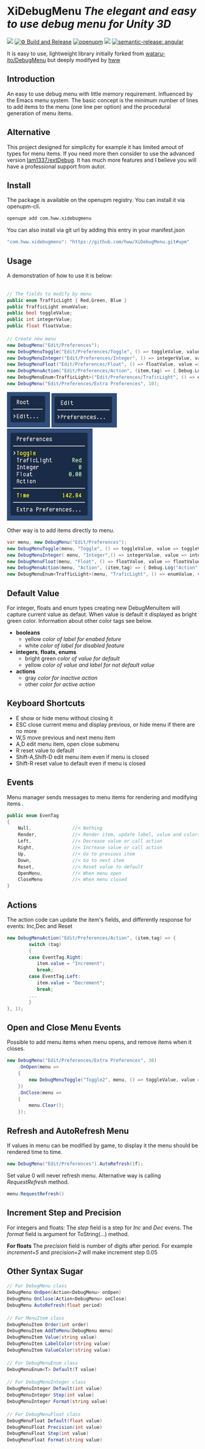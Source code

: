 # XiDebugMenu _The elegant and easy to use debug menu for Unity 3D_

![](https://img.shields.io/badge/unity-2018.3%20or%20later-green.svg)
[![⚙ Build and Release](https://github.com/hww/XiDebugMenu/actions/workflows/ci.yml/badge.svg)](https://github.com/hww/XiDebugMenu/actions/workflows/ci.yml)
[![openupm](https://img.shields.io/npm/v/com.hww.xidebugmenu?label=openupm&registry_uri=https://package.openupm.com)](https://openupm.com/packages/com.hww.xidebugmenu/)
[![](https://img.shields.io/github/license/hww/XiDebugMenu.svg)](https://github.com/hww/XiDebugMenu/blob/master/LICENSE)
[![semantic-release: angular](https://img.shields.io/badge/semantic--release-angular-e10079?logo=semantic-release)](https://github.com/semantic-release/semantic-release)

It is easy to use, lightweight library initially forked from [wataru-ito/DebugMenu](https://github.com/wataru-ito/DebugMenu) but deeply modifyed by [hww](https://github.com/hww)

## Introduction

An easy to use debug menu with little memory requirement. Influenced by the Emacs menu system. The basic concept is the minimum number of lines to add items to the menu (one line per option) and the procedural generation of menu items. 

## Alternative

This project designed for simplicity for example it has limited amout of types for menu items. If you need more then consider to use the advanced version [Iam1337/extDebug](https://github.com/Iam1337/extDebug). It has much more features and I believe you will have a professional support from autor.

## Install

The package is available on the openupm registry. You can install it via openupm-cli.

```bash
openupm add com.hww.xidebugmenu
```
You can also install via git url by adding this entry in your manifest.json

```bash
"com.hww.xidebugmenu": "https://github.com/hww/XiDebugMenu.git#upm"
```
## Usage

A demonstration of how to use it is below:

```C#

// The fields to modify by menu
public enum TrafficLight { Red,Green, Blue }
public TrafficLight enumValue;
public bool toggleValue;
public int integerValue;
public float floatValue;
        
// Create new menu
new DebugMenu("Edit/Preferences");
new DebugMenuToggle("Edit/Preferences/Toggle", () => toggleValue, value => toggleValue = value, 1);
new DebugMenuInteger("Edit/Preferences/Integer", () => integerValue, value => integerValue = value, 2);
new DebugMenuFloat("Edit/Preferences/Float", () => floatValue, value => floatValue = value, 3);
new DebugMenuAction("Edit/Preferences/Action", (item,tag) => { Debug.Log("Action"); }, 4);
new DebugMenuEnum<TrafficLight>("Edit/Preferences/TraficLight", () => enumValue, value => enumValue = value, 5);
new DebugMenu("Edit/Preferences/Extra Preferences", 10);
```

![Picture1](Documentation/menu-picture1.png)
![Picture2](Documentation/menu-picture2.png)
![Picture3](Documentation/menu-picture3.png)

Other way is to add items directly to menu.

```C#
var menu, new DebugMenu("Edit/Preferences");
new DebugMenuToggle(menu, "Toggle", () => toggleValue, value => toggleValue = value, 1);
new DebugMenuInteger( menu, "Integer",() => integerValue, value => integerValue = value, 2);
new DebugMenuFloat(menu, "Float", () => floatValue, value => floatValue = value, 3);
new DebugMenuAction(menu, "Action", (item,tag) => { Debug.Log("Action"); }, 4);
new DebugMenuEnum<TrafficLight>(menu, "TraficLight", () => enumValue, value => enumValue = value, 5);
```

## Default Value

For integer, floats and enum types creating new DebugMenuItem will capture current value as defaut. When value is default it displayed as bright green color. Information about other color tags see below.

- **booleans**
  - yellow _color of label for enabed feture_
  - white _color of label for disabled feature_
- **integers**, **floats**, **enums**
  - bright green _color of value for default_ 
  - yellow _color of value and label for not default value_
- **actions**
  - gray _color for inactive action_
  - other _color for active action_ 

## Keyboard Shortcuts

- E show or hide menu without closing it
- ESC close current menu and display previous, or hide menu if there are no more
- W,S move previous and next menu item
- A,D edit menu item, open close submenu
- R reset value to default
- Shift-A,Shift-D edit menu item even if menu is closed
- Shift-R reset value to default even if menu is closed

## Events

Menu manager sends messages to menu items for rendering and modifying items .

```C#
public enum EvenTag
{
    Null,               //< Nothing 
    Render,             //< Render item, update label, value and colors
    Left,               //< Decrease value or call action
    Right,              //< Increase value or call action
    Up,                 //< Go to previous item 
    Down,               //< Go to next item
    Reset,              //< Reset value to default
    OpenMenu,           //< When menu open    
    CloseMenu           //< When menu closed
}
```
## Actions

The action code can update the item's fields, and differently response for events: Inc,Dec and Reset

```C#
new DebugMenuAction("Edit/Preferences/Action", (item,tag) => { 
        switch (tag)
        {
        case EventTag.Right:
           item.value = "Increment";
           break;
        case EventTag.Left:
           item.value = "Decrement";
           break;
        ...
        }
}, 1);
```

## Open and Close Menu Events

Possible to add menu items when menu opens, and remove items when it closes.

```C#
new DebugMenu("Edit/Preferences/Extra Preferences", 30)
    .OnOpen(menu => 
    {
        new DebugMenuToggle("Toggle2", menu, () => toggleValue, value => toggleValue = value);
    })
    .OnClose(menu =>
    {
        menu.Clear();
    });
```

## Refresh and AutoRefresh Menu

If values in menu can be modified by game, to display it the menu should be rendered time to time.

```C#
new DebugMenu("Edit/Preferences").AutoRefresh(1f);
```

Set value 0 will never refresh menu. Alternative way is calling _RequestRefresh_ method.

```C#
menu.RequestRefresh()
```
## Increment Step and Precision

For integers and floats: The _step_ field is a step for _Inc_ and _Dec_ evens.  The _format_ field is argument for ToString(...) method.

**For floats** The _precision_ field is number of digits after period. For example _increment=5_ and _precision=2_ will make increment step 0.05

## Other Syntax Sugar

```C#
// For DebugMenu class
DebugMenu OnOpen(Action<DebugMenu> onOpen)
DebugMenu OnClose(Action<DebugMenu> onClose)
DebugMenu AutoRefresh(float period)

// For MenuItem class
DebugMenuItem Order(int order)
DebugMenuItem AddToMenu(DebugMenu menu)
DebugMenuItem Value(string value)
DebugMenuItem LabelColor(string value)
DebugMenuItem ValueColor(string value)

// For DebugMenuEnum class
DebugMenuEnum<T> Default(T value)

// For DebugMenuInteger class
DebugMenuInteger Default(int value)
DebugMenuInteger Step(int value)
DebugMenuInteger Format(string value)

// For DebugMenuFloat class
DebugMenuFloat Default(float value)
DebugMenuFloat Precision(int value)
DebugMenuFloat Step(int value)
DebugMenuFloat Format(string value)
```





